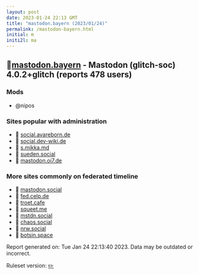```yaml
---
layout: post
date: 2023-01-24 22:13 GMT
title: "mastodon.bayern (2023/01/24)"
permalink: /mastodon-bayern.html
initial: m
initi2l: ma
---
```


## 🐘[mastodon.bayern](https://mastodon.bayern) - Mastodon (glitch-soc) 4.0.2+glitch (reports 478 users)

### Mods
 * @nipos

### Sites popular with administration

* 🐘 [social.avareborn.de](/social-avareborn-de.html)
* 🐘 [social.dev-wiki.de](/social-dev-wiki-de.html)
* 🐘 [s.mikka.md](/s-mikka-md.html)
* 🐘 [sueden.social](/sueden-social.html)
* 🐘 [mastodon.oi7.de](/mastodon-oi7-de.html)

### More sites commonly on federated timeline

* 🐘 [mastodon.social](/mastodon-social.html)
* 🐘 [fed.celp.de](/fed-celp-de.html)
* 🐘 [troet.cafe](/troet-cafe.html)
* 🐘 [squeet.me](/squeet-me.html)
* 🐘 [mstdn.social](/mstdn-social.html)
* 🐘 [chaos.social](/chaos-social.html)
* 🐘 [nrw.social](/nrw-social.html)
* 🐘 [botsin.space](/botsin-space.html)

Report generated on: Tue Jan 24 22:13:40 2023. Data may be outdated or incorrect.

Ruleset version: [✏️](/version-pencil)
